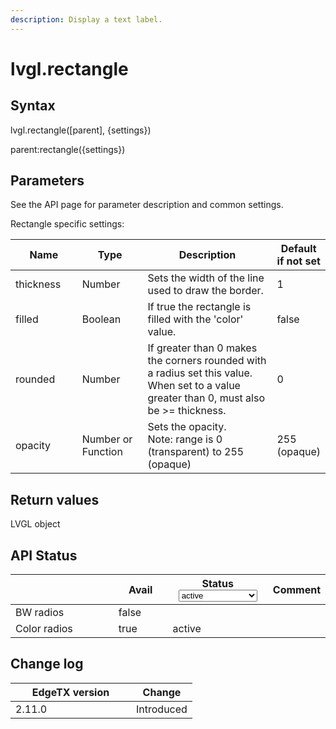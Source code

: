 ```yaml
---
description: Display a text label.
---
```


# lvgl.rectangle

## Syntax

lvgl.rectangle(\[parent], {settings})

parent:rectangle({settings})

## Parameters

See the API page for parameter description and common settings.

Rectangle specific settings:

<table><thead><tr><th width="120">Name</th><th width="126">Type</th><th width="335">Description</th><th>Default if not set</th></tr></thead><tbody><tr><td>thickness</td><td>Number</td><td>Sets the width of the line used to draw the border.</td><td>1</td></tr><tr><td>filled</td><td>Boolean</td><td>If true the rectangle is filled with the 'color' value.</td><td>false</td></tr><tr><td>rounded</td><td>Number</td><td>If greater than 0 makes the corners rounded with a radius set this value.<br>When set to a value greater than 0, must also be >= thickness.</td><td>0</td></tr><tr><td>opacity</td><td>Number or Function</td><td>Sets the opacity.<br>Note: range is 0 (transparent) to 255 (opaque)</td><td>255 (opaque)</td></tr></tbody></table>

## Return values

LVGL object

## API Status

<table><thead><tr><th width="153"></th><th width="72" data-type="checkbox">Avail</th><th width="145">Status<select><option value="93c8b010d44e45efaec5c0c14d3992ac" label="active" color="blue"></option><option value="7e7074d1164048e3b0b24a02b4300f6c" label="to be depreciated" color="blue"></option></select></th><th>Comment</th></tr></thead><tbody><tr><td>BW radios</td><td>false</td><td></td><td></td></tr><tr><td>Color radios</td><td>true</td><td><span data-option="93c8b010d44e45efaec5c0c14d3992ac">active</span></td><td></td></tr></tbody></table>

## Change log

<table><thead><tr><th width="177">EdgeTX version</th><th>Change</th></tr></thead><tbody><tr><td>2.11.0</td><td>Introduced</td></tr></tbody></table>
